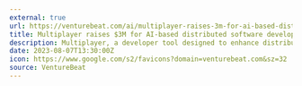 ```yaml
---
external: true
url: https://venturebeat.com/ai/multiplayer-raises-3m-for-ai-based-distributed-software-development/
title: Multiplayer raises $3M for AI-based distributed software development
description: Multiplayer, a developer tool designed to enhance distributed software development, has raised $3 million in funding.
date: 2023-08-07T13:30:00Z
icon: https://www.google.com/s2/favicons?domain=venturebeat.com&sz=32
source: VentureBeat
---
```

